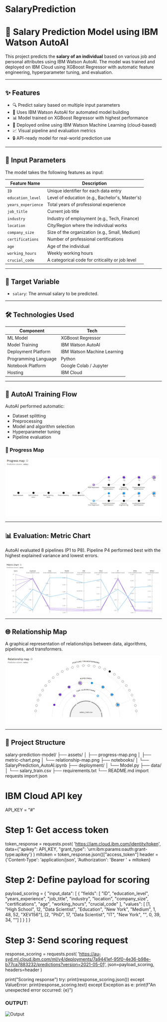 # SalaryPrediction
# 💼 Salary Prediction Model using IBM Watson AutoAI

This project predicts the **salary of an individual** based on various job and personal attributes using IBM Watson AutoAI. The model was trained and deployed on IBM Cloud using XGBoost Regressor with automatic feature engineering, hyperparameter tuning, and evaluation.

---

## ✨ Features

- 🔍 Predict salary based on multiple input parameters
- 🤖 Uses IBM Watson AutoAI for automated model building
- 📊 Model trained on XGBoost Regressor with highest performance
- 🚀 Deployed online using IBM Watson Machine Learning (cloud-based)
- 📈 Visual pipeline and evaluation metrics
- 🔒 API-ready model for real-world prediction use

---

## 🧠 Input Parameters

The model takes the following features as input:

| Feature Name        | Description                                         |
|---------------------|-----------------------------------------------------|
| `ID`                | Unique identifier for each data entry              |
| `education_level`   | Level of education (e.g., Bachelor's, Master's)     |
| `years_experience`  | Total years of professional experience              |
| `job_title`         | Current job title                                   |
| `industry`          | Industry of employment (e.g., Tech, Finance)        |
| `location`          | City/Region where the individual works             |
| `company_size`      | Size of the organization (e.g., Small, Medium)      |
| `certifications`    | Number of professional certifications               |
| `age`               | Age of the individual                               |
| `working_hours`     | Weekly working hours                                |
| `crucial_code`      | A categorical code for criticality or job level     |

---

## 🎯 Target Variable

- `salary`: The annual salary to be predicted.

---

## 🛠 Technologies Used

| Component             | Tech |
|-----------------------|------|
| ML Model              | XGBoost Regressor |
| Model Training        | IBM Watson AutoAI |
| Deployment Platform   | IBM Watson Machine Learning |
| Programming Language  | Python |
| Notebook Platform     | Google Colab / Jupyter |
| Hosting               | IBM Cloud |

---

## 🧬 AutoAI Training Flow

AutoAI performed automatic:
- Dataset splitting
- Preprocessing
- Model and algorithm selection
- Hyperparameter tuning
- Pipeline evaluation

### 📍 Progress Map

![Progress Map](https://github.com/tanishkagoyal13/SalaryPrediction/raw/main/progress%20map.png)


---

## 📊 Evaluation: Metric Chart

AutoAI evaluated 8 pipelines (P1 to P8). Pipeline P4 performed best with the highest explained variance and lowest errors.

![Metric Chart](https://github.com/tanishkagoyal13/SalaryPrediction/raw/main/metric%20chart.png)

---

## 🌐 Relationship Map

A graphical representation of relationships between data, algorithms, pipelines, and transformers.

![Relationship Map](https://github.com/tanishkagoyal13/SalaryPrediction/raw/main/relationship%20map.png)

---

## 📂 Project Structure
salary-prediction-model/
├── assets/
│ ├── progress-map.png
│ ├── metric-chart.png
│ └── relationship-map.png
├── notebooks/
│ └── SalaryPrediction_AutoAI.ipynb
├── deployment/
│ └── Model.py
├── data/
│ └── salary_train.csv
├── requirements.txt
└── README.md
import requests
import json

# IBM Cloud API key
API_KEY = "#"

# Step 1: Get access token
token_response = requests.post(
    'https://iam.cloud.ibm.com/identity/token',
    data={"apikey": API_KEY, "grant_type": 'urn:ibm:params:oauth:grant-type:apikey'}
)
mltoken = token_response.json()["access_token"]
header = {'Content-Type': 'application/json', 'Authorization': 'Bearer ' + mltoken}

# Step 2: Define payload for scoring
payload_scoring = {
  "input_data": [
    {
      "fields": [
        "ID",
        "education_level",
        "years_experience",
        "job_title",
        "industry",
        "location",
        "company_size",
        "certifications",
        "age",
        "working_hours",
        "crucial_code"
      ],
      "values": [
        [1, "High School", 12, "Data Scientist", "Education", "New York", "Medium", 1, 48, 52, "XEV156"],
        [2, "PhD", 17, "Data Scientist", "IT", "New York", "", 0, 39, 34, ""]
      ]
    }
  ]
}
# Step 3: Send scoring request
response_scoring = requests.post(
    'https://au-syd.ml.cloud.ibm.com/ml/v4/deployments/7a9441ef-95f0-4e36-b98e-b77ca7883232/predictions?version=2021-05-01',
json=payload_scoring,
    headers=header
)

print("Scoring response")
try:
    print(response_scoring.json())
except ValueError:
    print(response_scoring.text)
except Exception as e:
    print(f"An unexpected error occurred: {e}")

### OUTPUT:

![Output]()


